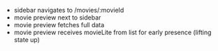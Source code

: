 * sidebar navigates to /movies/:movieId
* movie preview next to sidebar
* movie preview fetches full data
* movie preview receives movieLite from list for early presence (lifting state up)
